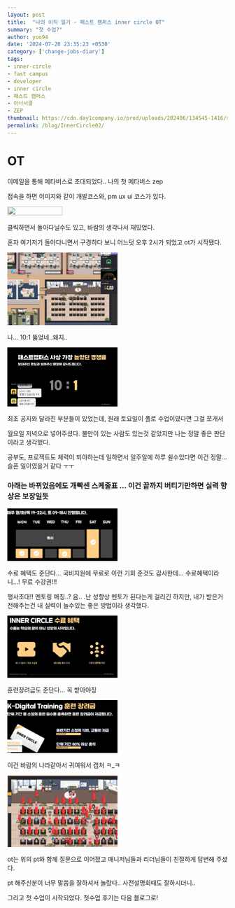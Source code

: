 ```yaml
---
layout: post
title:  "나의 이직 일기 - 패스트 캠퍼스 inner circle OT"
summary: "첫 수업?"
author: yoo94
date: '2024-07-20 23:35:23 +0530'
category: ['change-jobs-diary']
tags:
- inner-circle
- fast campus
- developer
- inner circle
- 패스트 캠퍼스
- 이너서클
- ZEP
thumbnail: https://cdn.day1company.io/prod/uploads/202406/134545-1416/simbol-black.png
permalink: /blog/InnerCircle02/
---
```

# OT
이메일을 통해 메타버스로 초대되었다.. 나의 첫 메타버스 zep

접속을 하면 이미지와 같이 개발코스와, pm ux ui 코스가 있다.

<img src="../assets/img.png" width="50%" height="50%" />

클릭하면서 돌아다닐수도 있고, 바람의 생각나서 재밌었다. 

혼자 여기저기 돌아다니면서 구경하다 보니 어느덧 오후 2시가 되었고 ot가 시작됐다.

<img src="../assets/img_1.png" width="50%" height="50%" />

나... 10:1 뚫었네..왜지..

<img src="../assets/img_3.png" width="50%" height="50%" />


최초 공지와 달라진 부분들이 있었는데, 원래 토요일이 풀로 수업이였다면 그걸 쪼개서

월요일 저녁으로 넣어주셨다. 불만이 있는 사람도 있는것 같았지만 나는 정말 좋은 판단이라고 생각했다.

공부도, 프로젝트도 체력이 되야하는데 일하면서 일주일에 하루 쉴수있다면 이건 정말... 슬픈 일이였을거 같다 ㅜㅜ

### 아래는 바뀌었음에도 개빡센 스케줄표 ... 이건 끝까지 버티기만하면 실력 향상은 보장일듯

<img src="../assets/img_4.png" width="50%" height="50%" />

수료 혜택도 준단다... 국비지원에 무료로 이런 기회 준것도 감사한데... 수료혜택이라니...! 무료 수강권!!! 

행사초대!! 멘토링 매칭..? 음.. .난 성향상 멘토가 된다는게 걸리긴 하지만, 내가 받은거 전해주는건 내 실력이 늘수있는 좋은 방법이라 생각했다.

<img src="../assets/img_5.png" width="50%" height="50%" />

훈련장려금도 준단다... 꼭 받아야징

<img src="../assets/img_6.png" width="50%" height="50%" />


이건 바람의 나라같아서 귀여워서 캡처 ㅋ_ㅋ

<img src="../assets/img_2.png" width="50%" height="50%" />

ot는 위의 pt와 함께 질문으로 이어졌고 매니저님들과 리더님들이 친절하게 답변해 주셨다.

pt 해주신분이 너무 말씀을 잘하셔서 놀랐다.. 사전설명회때도 잘하시더니..

그리고 첫 수업이 시작되었다. 첫수업 후기는 다음 블로그로!